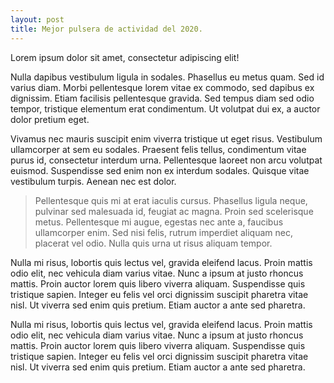 ```yaml
---
layout: post
title: Mejor pulsera de actividad del 2020.
---
```


Lorem ipsum dolor sit amet, consectetur adipiscing elit!

<amp-img width="700" height="525" layout="responsive" src="/assets/images/2020/01/fitbit-charge-3.webp/">
    <amp-img fallback width="700" height="525" layout="responsive" src="/assets/images/2020/01/fitbit-charge-3.jpg/"></amp-img>
</amp-img>

Nulla dapibus vestibulum ligula in sodales. Phasellus eu metus quam. Sed id varius diam. Morbi pellentesque lorem vitae ex commodo, sed dapibus ex dignissim. Etiam facilisis pellentesque gravida. Sed tempus diam sed odio tempor, tristique elementum erat condimentum. Ut volutpat dui ex, a auctor dolor pretium eget.

Vivamus nec mauris suscipit enim viverra tristique ut eget risus. Vestibulum ullamcorper at sem eu sodales. Praesent felis tellus, condimentum vitae purus id, consectetur interdum urna. Pellentesque laoreet non arcu volutpat euismod. Suspendisse sed enim non ex interdum sodales. Quisque vitae vestibulum turpis. Aenean nec est dolor.

> Pellentesque quis mi at erat iaculis cursus. Phasellus ligula neque, pulvinar sed malesuada id, feugiat ac magna. Proin sed scelerisque metus. Pellentesque mi augue, egestas nec ante a, faucibus ullamcorper enim. Sed nisi felis, rutrum imperdiet aliquam nec, placerat vel odio. Nulla quis urna ut risus aliquam tempor.

<amp-img width="700" height="525" layout="responsive" src="/assets/images/2020/01/fitbit-inspire-hr.webp/">
    <amp-img fallback width="700" height="525" layout="responsive" src="/assets/images/2020/01/fitbit-inspire-hr.jpg/"></amp-img>
</amp-img>


Nulla mi risus, lobortis quis lectus vel, gravida eleifend lacus. Proin mattis odio elit, nec vehicula diam varius vitae. Nunc a ipsum at justo rhoncus mattis. Proin auctor lorem quis libero viverra aliquam. Suspendisse quis tristique sapien. Integer eu felis vel orci dignissim suscipit pharetra vitae nisl. Ut viverra sed enim quis pretium. Etiam auctor a ante sed pharetra.

<amp-img width="700" height="500" layout="responsive" src="/assets/images/2020/01/garmin-vivosmart-4.webp/">
    <amp-img fallback width="700" height="500" layout="responsive" src="/assets/images/2020/01/garmin-vivosmart-4.jpg/"></amp-img>
</amp-img>


Nulla mi risus, lobortis quis lectus vel, gravida eleifend lacus. Proin mattis odio elit, nec vehicula diam varius vitae. Nunc a ipsum at justo rhoncus mattis. Proin auctor lorem quis libero viverra aliquam. Suspendisse quis tristique sapien. Integer eu felis vel orci dignissim suscipit pharetra vitae nisl. Ut viverra sed enim quis pretium. Etiam auctor a ante sed pharetra.
